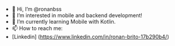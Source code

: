 - 👋 Hi, I’m @ronanbss
- 👀 I’m interested in mobile and backend development!
- 🌱 I’m currently learning Mobile with Kotlin.
- 📫 How to reach me:
- [Linkedin] (https://www.linkedin.com/in/ronan-brito-17b290b4/)

<!---
ronanbss/ronanbss is a ✨ special ✨ repository because its `README.md` (this file) appears on your GitHub profile.
You can click the Preview link to take a look at your changes.
--->
